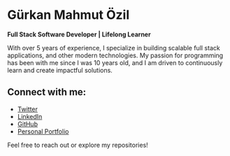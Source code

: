 # Gürkan Mahmut Özil

**Full Stack Software Developer | Lifelong Learner**

With over 5 years of experience, I specialize in building scalable full stack applications, and other modern technologies.
My passion for programming has been with me since I was 10 years old, and I am driven to continuously learn and create impactful solutions.

## Connect with me:
- [Twitter](https://twitter.com/gurkanozil)
- [LinkedIn](https://www.linkedin.com/in/gurkanozil)
- [GitHub](https://github.com/gurkanozil)
- [Personal Portfolio](https://gurkanozil.github.io)

Feel free to reach out or explore my repositories!
